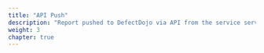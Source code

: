 ```yaml
---
title: "API Push"
description: "Report pushed to DefectDojo via API from the service service"
weight: 3
chapter: true
---
```

